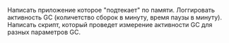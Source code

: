 Написать приложение которое "подтекает" по памяти. Логгировать активность GC (количетство сборок в минуту, время паузы в минуту). 
Написать скрипт, который проведет измерение активности GC для разных параметров GC.